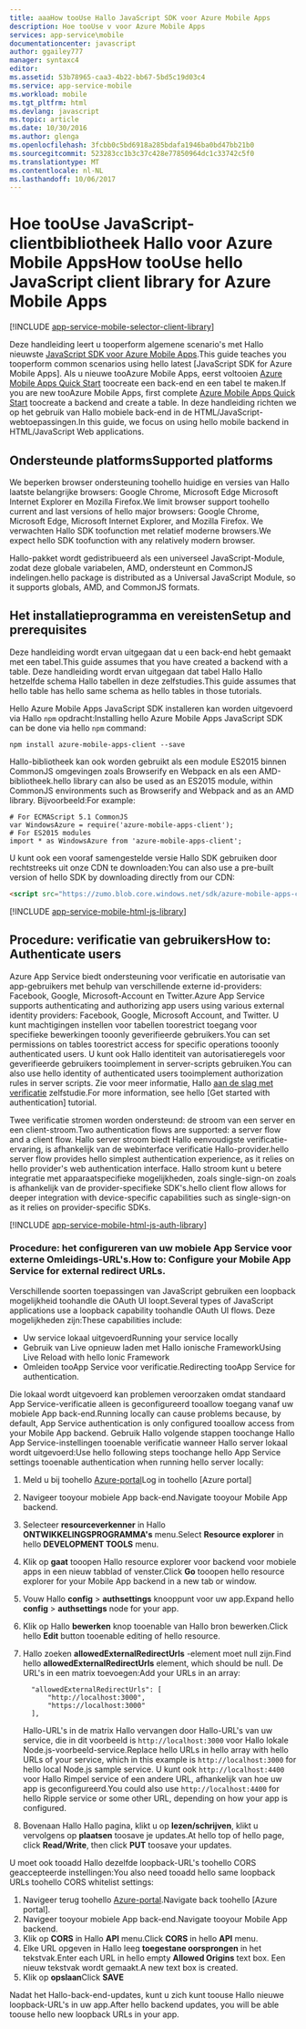 ```yaml
---
title: aaaHow tooUse Hallo JavaScript SDK voor Azure Mobile Apps
description: Hoe tooUse v voor Azure Mobile Apps
services: app-service\mobile
documentationcenter: javascript
author: ggailey777
manager: syntaxc4
editor: 
ms.assetid: 53b78965-caa3-4b22-bb67-5bd5c19d03c4
ms.service: app-service-mobile
ms.workload: mobile
ms.tgt_pltfrm: html
ms.devlang: javascript
ms.topic: article
ms.date: 10/30/2016
ms.author: glenga
ms.openlocfilehash: 3fcbb0c5bd6918a285bdafa1946ba0bd47bb21b0
ms.sourcegitcommit: 523283cc1b3c37c428e77850964dc1c33742c5f0
ms.translationtype: MT
ms.contentlocale: nl-NL
ms.lasthandoff: 10/06/2017
---
```

# <a name="how-toouse-hello-javascript-client-library-for-azure-mobile-apps"></a><span data-ttu-id="39904-103">Hoe tooUse JavaScript-clientbibliotheek Hallo voor Azure Mobile Apps</span><span class="sxs-lookup"><span data-stu-id="39904-103">How tooUse hello JavaScript client library for Azure Mobile Apps</span></span>
[!INCLUDE [app-service-mobile-selector-client-library](../../includes/app-service-mobile-selector-client-library.md)]

<span data-ttu-id="39904-104">Deze handleiding leert u tooperform algemene scenario's met Hallo nieuwste [JavaScript SDK voor Azure Mobile Apps].</span><span class="sxs-lookup"><span data-stu-id="39904-104">This guide teaches you tooperform common scenarios using hello latest [JavaScript SDK for Azure Mobile Apps].</span></span> <span data-ttu-id="39904-105">Als u nieuwe tooAzure Mobile Apps, eerst voltooien [Azure Mobile Apps Quick Start] toocreate een back-end en een tabel te maken.</span><span class="sxs-lookup"><span data-stu-id="39904-105">If you are new tooAzure Mobile Apps, first complete [Azure Mobile Apps Quick Start] toocreate a backend and create a table.</span></span> <span data-ttu-id="39904-106">In deze handleiding richten we op het gebruik van Hallo mobiele back-end in de HTML/JavaScript-webtoepassingen.</span><span class="sxs-lookup"><span data-stu-id="39904-106">In this guide, we focus on using hello mobile backend in HTML/JavaScript Web applications.</span></span>

## <a name="supported-platforms"></a><span data-ttu-id="39904-107">Ondersteunde platforms</span><span class="sxs-lookup"><span data-stu-id="39904-107">Supported platforms</span></span>
<span data-ttu-id="39904-108">We beperken browser ondersteuning toohello huidige en versies van Hallo laatste belangrijke browsers: Google Chrome, Microsoft Edge Microsoft Internet Explorer en Mozilla Firefox.</span><span class="sxs-lookup"><span data-stu-id="39904-108">We limit browser support toohello current and last versions of hello major browsers:  Google Chrome, Microsoft Edge, Microsoft Internet Explorer, and Mozilla Firefox.</span></span>  <span data-ttu-id="39904-109">We verwachten Hallo SDK toofunction met relatief moderne browsers.</span><span class="sxs-lookup"><span data-stu-id="39904-109">We expect hello SDK toofunction with any relatively modern browser.</span></span>

<span data-ttu-id="39904-110">Hallo-pakket wordt gedistribueerd als een universeel JavaScript-Module, zodat deze globale variabelen, AMD, ondersteunt en CommonJS indelingen.</span><span class="sxs-lookup"><span data-stu-id="39904-110">hello package is distributed as a Universal JavaScript Module, so it supports globals, AMD, and CommonJS formats.</span></span>

## <span data-ttu-id="39904-111"><a name="Setup"></a>Het installatieprogramma en vereisten</span><span class="sxs-lookup"><span data-stu-id="39904-111"><a name="Setup"></a>Setup and prerequisites</span></span>
<span data-ttu-id="39904-112">Deze handleiding wordt ervan uitgegaan dat u een back-end hebt gemaakt met een tabel.</span><span class="sxs-lookup"><span data-stu-id="39904-112">This guide assumes that you have created a backend with a table.</span></span> <span data-ttu-id="39904-113">Deze handleiding wordt ervan uitgegaan dat tabel Hallo Hallo hetzelfde schema Hallo tabellen in deze zelfstudies.</span><span class="sxs-lookup"><span data-stu-id="39904-113">This guide assumes that hello table has hello same schema as hello tables in those tutorials.</span></span>

<span data-ttu-id="39904-114">Hello Azure Mobile Apps JavaScript SDK installeren kan worden uitgevoerd via Hallo `npm` opdracht:</span><span class="sxs-lookup"><span data-stu-id="39904-114">Installing hello Azure Mobile Apps JavaScript SDK can be done via hello `npm` command:</span></span>

```
npm install azure-mobile-apps-client --save
```

<span data-ttu-id="39904-115">Hallo-bibliotheek kan ook worden gebruikt als een module ES2015 binnen CommonJS omgevingen zoals Browserify en Webpack en als een AMD-bibliotheek.</span><span class="sxs-lookup"><span data-stu-id="39904-115">hello library can also be used as an ES2015 module, within CommonJS environments such as Browserify and Webpack and as an AMD library.</span></span>  <span data-ttu-id="39904-116">Bijvoorbeeld:</span><span class="sxs-lookup"><span data-stu-id="39904-116">For example:</span></span>

```
# For ECMAScript 5.1 CommonJS
var WindowsAzure = require('azure-mobile-apps-client');
# For ES2015 modules
import * as WindowsAzure from 'azure-mobile-apps-client';
```

<span data-ttu-id="39904-117">U kunt ook een vooraf samengestelde versie Hallo SDK gebruiken door rechtstreeks uit onze CDN te downloaden:</span><span class="sxs-lookup"><span data-stu-id="39904-117">You can also use a pre-built version of hello SDK by downloading directly from our CDN:</span></span>

```html
<script src="https://zumo.blob.core.windows.net/sdk/azure-mobile-apps-client.min.js"></script>
```

[!INCLUDE [app-service-mobile-html-js-library](../../includes/app-service-mobile-html-js-library.md)]

## <span data-ttu-id="39904-118"><a name="auth"></a>Procedure: verificatie van gebruikers</span><span class="sxs-lookup"><span data-stu-id="39904-118"><a name="auth"></a>How to: Authenticate users</span></span>
<span data-ttu-id="39904-119">Azure App Service biedt ondersteuning voor verificatie en autorisatie van app-gebruikers met behulp van verschillende externe id-providers: Facebook, Google, Microsoft-Account en Twitter.</span><span class="sxs-lookup"><span data-stu-id="39904-119">Azure App Service supports authenticating and authorizing app users using various external identity providers: Facebook, Google, Microsoft Account, and Twitter.</span></span> <span data-ttu-id="39904-120">U kunt machtigingen instellen voor tabellen toorestrict toegang voor specifieke bewerkingen tooonly geverifieerde gebruikers.</span><span class="sxs-lookup"><span data-stu-id="39904-120">You can set permissions on tables toorestrict access for specific operations tooonly authenticated users.</span></span> <span data-ttu-id="39904-121">U kunt ook Hallo identiteit van autorisatieregels voor geverifieerde gebruikers tooimplement in server-scripts gebruiken.</span><span class="sxs-lookup"><span data-stu-id="39904-121">You can also use hello identity of authenticated users tooimplement authorization rules in server scripts.</span></span> <span data-ttu-id="39904-122">Zie voor meer informatie, Hallo [aan de slag met verificatie] zelfstudie.</span><span class="sxs-lookup"><span data-stu-id="39904-122">For more information, see hello [Get started with authentication] tutorial.</span></span>

<span data-ttu-id="39904-123">Twee verificatie stromen worden ondersteund: de stroom van een server en een client-stroom.</span><span class="sxs-lookup"><span data-stu-id="39904-123">Two authentication flows are supported: a server flow and a client flow.</span></span>  <span data-ttu-id="39904-124">Hallo server stroom biedt Hallo eenvoudigste verificatie-ervaring, is afhankelijk van de webinterface verificatie Hallo-provider.</span><span class="sxs-lookup"><span data-stu-id="39904-124">hello server flow provides hello simplest authentication experience, as it relies on hello provider's web authentication interface.</span></span> <span data-ttu-id="39904-125">Hallo stroom kunt u betere integratie met apparaatspecifieke mogelijkheden, zoals single-sign-on zoals is afhankelijk van de provider-specifieke SDK's.</span><span class="sxs-lookup"><span data-stu-id="39904-125">hello client flow allows for deeper integration with device-specific capabilities such as single-sign-on as it relies on provider-specific SDKs.</span></span>

[!INCLUDE [app-service-mobile-html-js-auth-library](../../includes/app-service-mobile-html-js-auth-library.md)]

### <span data-ttu-id="39904-126"><a name="configure-external-redirect-urls"></a>Procedure: het configureren van uw mobiele App Service voor externe Omleidings-URL's.</span><span class="sxs-lookup"><span data-stu-id="39904-126"><a name="configure-external-redirect-urls"></a>How to: Configure your Mobile App Service for external redirect URLs.</span></span>
<span data-ttu-id="39904-127">Verschillende soorten toepassingen van JavaScript gebruiken een loopback mogelijkheid toohandle die OAuth UI loopt.</span><span class="sxs-lookup"><span data-stu-id="39904-127">Several types of JavaScript applications use a loopback capability toohandle OAuth UI flows.</span></span>  <span data-ttu-id="39904-128">Deze mogelijkheden zijn:</span><span class="sxs-lookup"><span data-stu-id="39904-128">These capabilities include:</span></span>

* <span data-ttu-id="39904-129">Uw service lokaal uitgevoerd</span><span class="sxs-lookup"><span data-stu-id="39904-129">Running your service locally</span></span>
* <span data-ttu-id="39904-130">Gebruik van Live opnieuw laden met Hallo ionische Framework</span><span class="sxs-lookup"><span data-stu-id="39904-130">Using Live Reload with hello Ionic Framework</span></span>
* <span data-ttu-id="39904-131">Omleiden tooApp Service voor verificatie.</span><span class="sxs-lookup"><span data-stu-id="39904-131">Redirecting tooApp Service for authentication.</span></span>

<span data-ttu-id="39904-132">Die lokaal wordt uitgevoerd kan problemen veroorzaken omdat standaard App Service-verificatie alleen is geconfigureerd tooallow toegang vanaf uw mobiele App back-end.</span><span class="sxs-lookup"><span data-stu-id="39904-132">Running locally can cause problems because, by default, App Service authentication is only configured tooallow access from your Mobile App backend.</span></span> <span data-ttu-id="39904-133">Gebruik Hallo volgende stappen toochange Hallo App Service-instellingen tooenable verificatie wanneer Hallo server lokaal wordt uitgevoerd:</span><span class="sxs-lookup"><span data-stu-id="39904-133">Use hello following steps toochange hello App Service settings tooenable authentication when running hello server locally:</span></span>

1. <span data-ttu-id="39904-134">Meld u bij toohello [Azure-portal]</span><span class="sxs-lookup"><span data-stu-id="39904-134">Log in toohello [Azure portal]</span></span>
2. <span data-ttu-id="39904-135">Navigeer tooyour mobiele App back-end.</span><span class="sxs-lookup"><span data-stu-id="39904-135">Navigate tooyour Mobile App backend.</span></span>
3. <span data-ttu-id="39904-136">Selecteer **resourceverkenner** in Hallo **ONTWIKKELINGSPROGRAMMA's** menu.</span><span class="sxs-lookup"><span data-stu-id="39904-136">Select **Resource explorer** in hello **DEVELOPMENT TOOLS** menu.</span></span>
4. <span data-ttu-id="39904-137">Klik op **gaat** tooopen Hallo resource explorer voor backend voor mobiele apps in een nieuw tabblad of venster.</span><span class="sxs-lookup"><span data-stu-id="39904-137">Click **Go** tooopen hello resource explorer for your Mobile App backend in a new tab or window.</span></span>
5. <span data-ttu-id="39904-138">Vouw Hallo **config** > **authsettings** knooppunt voor uw app.</span><span class="sxs-lookup"><span data-stu-id="39904-138">Expand hello **config** > **authsettings** node for your app.</span></span>
6. <span data-ttu-id="39904-139">Klik op Hallo **bewerken** knop tooenable van Hallo bron bewerken.</span><span class="sxs-lookup"><span data-stu-id="39904-139">Click hello **Edit** button tooenable editing of hello resource.</span></span>
7. <span data-ttu-id="39904-140">Hallo zoeken **allowedExternalRedirectUrls** -element moet null zijn.</span><span class="sxs-lookup"><span data-stu-id="39904-140">Find hello **allowedExternalRedirectUrls** element, which should be null.</span></span> <span data-ttu-id="39904-141">De URL's in een matrix toevoegen:</span><span class="sxs-lookup"><span data-stu-id="39904-141">Add your URLs in an array:</span></span>

         "allowedExternalRedirectUrls": [
             "http://localhost:3000",
             "https://localhost:3000"
         ],

    <span data-ttu-id="39904-142">Hallo-URL's in de matrix Hallo vervangen door Hallo-URL's van uw service, die in dit voorbeeld is `http://localhost:3000` voor Hallo lokale Node.js-voorbeeld-service.</span><span class="sxs-lookup"><span data-stu-id="39904-142">Replace hello URLs in hello array with hello URLs of your service, which in this example is `http://localhost:3000` for hello local Node.js sample service.</span></span> <span data-ttu-id="39904-143">U kunt ook `http://localhost:4400` voor Hallo Rimpel service of een andere URL, afhankelijk van hoe uw app is geconfigureerd.</span><span class="sxs-lookup"><span data-stu-id="39904-143">You could also use `http://localhost:4400` for hello Ripple service or some other URL, depending on how your app is configured.</span></span>
8. <span data-ttu-id="39904-144">Bovenaan Hallo Hallo pagina, klikt u op **lezen/schrijven**, klikt u vervolgens op **plaatsen** toosave je updates.</span><span class="sxs-lookup"><span data-stu-id="39904-144">At hello top of hello page, click **Read/Write**, then click **PUT** toosave your updates.</span></span>

<span data-ttu-id="39904-145">U moet ook tooadd Hallo dezelfde loopback-URL's toohello CORS geaccepteerde instellingen:</span><span class="sxs-lookup"><span data-stu-id="39904-145">You also need tooadd hello same loopback URLs toohello CORS whitelist settings:</span></span>

1. <span data-ttu-id="39904-146">Navigeer terug toohello [Azure-portal].</span><span class="sxs-lookup"><span data-stu-id="39904-146">Navigate back toohello [Azure portal].</span></span>
2. <span data-ttu-id="39904-147">Navigeer tooyour mobiele App back-end.</span><span class="sxs-lookup"><span data-stu-id="39904-147">Navigate tooyour Mobile App backend.</span></span>
3. <span data-ttu-id="39904-148">Klik op **CORS** in Hallo **API** menu.</span><span class="sxs-lookup"><span data-stu-id="39904-148">Click **CORS** in hello **API** menu.</span></span>
4. <span data-ttu-id="39904-149">Elke URL opgeven in Hallo leeg **toegestane oorsprongen** in het tekstvak.</span><span class="sxs-lookup"><span data-stu-id="39904-149">Enter each URL in hello empty **Allowed Origins** text box.</span></span>  <span data-ttu-id="39904-150">Een nieuw tekstvak wordt gemaakt.</span><span class="sxs-lookup"><span data-stu-id="39904-150">A new text box is created.</span></span>
5. <span data-ttu-id="39904-151">Klik op **opslaan**</span><span class="sxs-lookup"><span data-stu-id="39904-151">Click **SAVE**</span></span>

<span data-ttu-id="39904-152">Nadat het Hallo-back-end-updates, kunt u zich kunt toouse Hallo nieuwe loopback-URL's in uw app.</span><span class="sxs-lookup"><span data-stu-id="39904-152">After hello backend updates, you will be able toouse hello new loopback URLs in your app.</span></span>

<!-- URLs. -->
[Azure Mobile Apps Quick Start]: app-service-mobile-cordova-get-started.md
[aan de slag met verificatie]: app-service-mobile-cordova-get-started-users.md
[Add authentication tooyour app]: app-service-mobile-cordova-get-started-users.md

[Azure-portal]: https://portal.azure.com/
[JavaScript SDK voor Azure Mobile Apps]: https://www.npmjs.com/package/azure-mobile-apps-client
[Query object documentation]: https://msdn.microsoft.com/en-us/library/azure/jj613353.aspx
